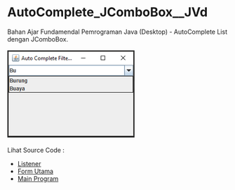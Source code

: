# AutoComplete_JComboBox__JVd
Bahan Ajar Fundamendal Pemrograman Java (Desktop) - AutoComplete List dengan JComboBox.<br><br>
<img src="https://github.com/RizkyKhapidsyah/AutoComplete_JComboBox__JVd/blob/master/results/001.png"><br><br>
Lihat Source Code :<br>
- <a href="https://github.com/RizkyKhapidsyah/AutoComplete_JComboBox__JVd/blob/master/src/com/rk/Listenerr.java">Listener</a><br>
- <a href="https://github.com/RizkyKhapidsyah/AutoComplete_JComboBox__JVd/blob/master/src/com/rk/FormUtama.java">Form Utama</a><br>
- <a href="https://github.com/RizkyKhapidsyah/AutoComplete_JComboBox__JVd/blob/master/src/MainProgram.java">Main Program</a>

